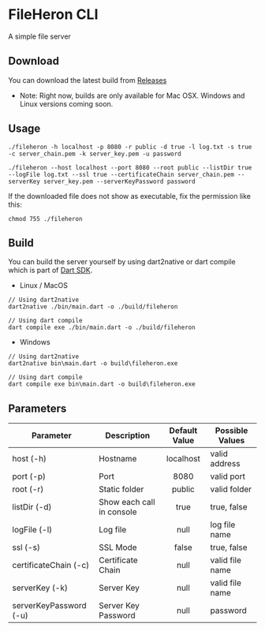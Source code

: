 # FileHeron CLI

A simple file server

## Download

You can download the latest build from [Releases](https://github.com/horizech/fileheron/releases)

-   Note: Right now, builds are only available for Mac OSX. Windows and Linux versions coming soon.

## Usage

```
./fileheron -h localhost -p 8080 -r public -d true -l log.txt -s true -c server_chain.pem -k server_key.pem -u password

./fileheron --host localhost --port 8080 --root public --listDir true --logFile log.txt --ssl true --certificateChain server_chain.pem --serverKey server_key.pem --serverKeyPassword password
```

If the downloaded file does not show as executable, fix the permission like this:

```
chmod 755 ./fileheron
```

## Build

You can build the server yourself by using dart2native or dart compile which is part of [Dart SDK](https://dart.dev/get-dart).

-   Linux / MacOS

```
// Using dart2native
dart2native ./bin/main.dart -o ./build/fileheron

// Using dart compile
dart compile exe ./bin/main.dart -o ./build/fileheron
```

-   Windows

```
// Using dart2native
dart2native bin\main.dart -o build\fileheron.exe

// Using dart compile
dart compile exe bin\main.dart -o build\fileheron.exe
```

## Parameters

| Parameter              | Description               | Default Value | Possible Values |
| ---------------------- | ------------------------- | :-----------: | --------------- |
| host (-h)              | Hostname                  |   localhost   | valid address   |
| port (-p)              | Port                      |     8080      | valid port      |
| root (-r)              | Static folder             |    public     | valid folder    |
| listDir (-d)           | Show each call in console |     true      | true, false     |
| logFile (-l)           | Log file                  |     null      | log file name   |
| ssl (-s)               | SSL Mode                  |     false     | true, false     |
| certificateChain (-c)  | Certificate Chain         |     null      | valid file name |
| serverKey (-k)         | Server Key                |     null      | valid file name |
| serverKeyPassword (-u) | Server Key Password       |     null      | password        |
